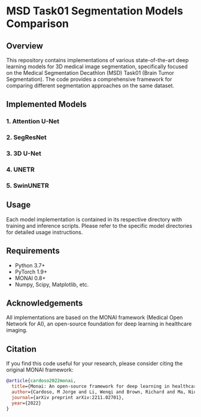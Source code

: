 # MSD Task01 Segmentation Models Comparison

## Overview
This repository contains implementations of various state-of-the-art deep learning models for 3D medical image segmentation, specifically focused on the Medical Segmentation Decathlon (MSD) Task01 (Brain Tumor Segmentation). The code provides a comprehensive framework for comparing different segmentation approaches on the same dataset.

## Implemented Models

### 1. Attention U-Net

### 2. SegResNet

### 3. 3D U-Net

### 4. UNETR 

### 5. SwinUNETR

## Usage
Each model implementation is contained in its respective directory with training and inference scripts. Please refer to the specific model directories for detailed usage instructions.

## Requirements
- Python 3.7+
- PyTorch 1.9+
- MONAI 0.8+
- Numpy, Scipy, Matplotlib, etc.

## Acknowledgements
All implementations are based on the MONAI framework (Medical Open Network for AI), an open-source foundation for deep learning in healthcare imaging.

## Citation
If you find this code useful for your research, please consider citing the original MONAI framework:

```bibtex
@article{cardoso2022monai,
  title={Monai: An open-source framework for deep learning in healthcare},
  author={Cardoso, M Jorge and Li, Wenqi and Brown, Richard and Ma, Nic and Kerfoot, Eric and Wang, Yiheng and Murrey, Benjamin and Myronenko, Andriy and Zhao, Can and Yang, Dong and others},
  journal={arXiv preprint arXiv:2211.02701},
  year={2022}
}
